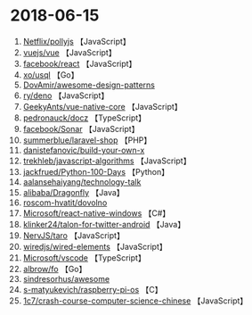 # 2018-06-15

1. [Netflix/pollyjs](https://github.com/Netflix/pollyjs) 【JavaScript】
2. [vuejs/vue](https://github.com/vuejs/vue) 【JavaScript】
3. [facebook/react](https://github.com/facebook/react) 【JavaScript】
4. [xo/usql](https://github.com/xo/usql) 【Go】
5. [DovAmir/awesome-design-patterns](https://github.com/DovAmir/awesome-design-patterns) 
6. [ry/deno](https://github.com/ry/deno) 【JavaScript】
7. [GeekyAnts/vue-native-core](https://github.com/GeekyAnts/vue-native-core) 【JavaScript】
8. [pedronauck/docz](https://github.com/pedronauck/docz) 【TypeScript】
9. [facebook/Sonar](https://github.com/facebook/Sonar) 【JavaScript】
10. [summerblue/laravel-shop](https://github.com/summerblue/laravel-shop) 【PHP】
11. [danistefanovic/build-your-own-x](https://github.com/danistefanovic/build-your-own-x) 
12. [trekhleb/javascript-algorithms](https://github.com/trekhleb/javascript-algorithms) 【JavaScript】
13. [jackfrued/Python-100-Days](https://github.com/jackfrued/Python-100-Days) 【Python】
14. [aalansehaiyang/technology-talk](https://github.com/aalansehaiyang/technology-talk) 
15. [alibaba/Dragonfly](https://github.com/alibaba/Dragonfly) 【Java】
16. [roscom-hvatit/dovolno](https://github.com/roscom-hvatit/dovolno) 
17. [Microsoft/react-native-windows](https://github.com/Microsoft/react-native-windows) 【C#】
18. [klinker24/talon-for-twitter-android](https://github.com/klinker24/talon-for-twitter-android) 【Java】
19. [NervJS/taro](https://github.com/NervJS/taro) 【JavaScript】
20. [wiredjs/wired-elements](https://github.com/wiredjs/wired-elements) 【JavaScript】
21. [Microsoft/vscode](https://github.com/Microsoft/vscode) 【TypeScript】
22. [albrow/fo](https://github.com/albrow/fo) 【Go】
23. [sindresorhus/awesome](https://github.com/sindresorhus/awesome) 
24. [s-matyukevich/raspberry-pi-os](https://github.com/s-matyukevich/raspberry-pi-os) 【C】
25. [1c7/crash-course-computer-science-chinese](https://github.com/1c7/crash-course-computer-science-chinese) 【JavaScript】
